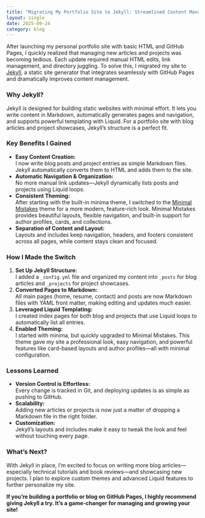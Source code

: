 ```yaml
---
title: "Migrating My Portfolio Site to Jekyll: Streamlined Content Management"
layout: single
date: 2025-09-24
category: blog
---
```


After launching my personal portfolio site with basic HTML and GitHub Pages, I quickly realized that managing new articles and projects was becoming tedious. Each update required manual HTML edits, link management, and directory juggling. To solve this, I migrated my site to [Jekyll](https://jekyllrb.com/), a static site generator that integrates seamlessly with GitHub Pages and dramatically improves content management.

### Why Jekyll?

Jekyll is designed for building static websites with minimal effort. It lets you write content in Markdown, automatically generates pages and navigation, and supports powerful templating with Liquid. For a portfolio site with blog articles and project showcases, Jekyll’s structure is a perfect fit.

### Key Benefits I Gained

- **Easy Content Creation:**  
  I now write blog posts and project entries as simple Markdown files. Jekyll automatically converts them to HTML and adds them to the site.
- **Automatic Navigation & Organization:**  
  No more manual link updates—Jekyll dynamically lists posts and projects using Liquid loops.
- **Consistent Theming:**  
  After starting with the built-in minima theme, I switched to the [Minimal Mistakes](https://mmistakes.github.io/minimal-mistakes/) theme for a more modern, feature-rich look. Minimal Mistakes provides beautiful layouts, flexible navigation, and built-in support for author profiles, cards, and collections.
- **Separation of Content and Layout:**  
  Layouts and includes keep navigation, headers, and footers consistent across all pages, while content stays clean and focused.

### How I Made the Switch

1. **Set Up Jekyll Structure:**  
   I added a `_config.yml` file and organized my content into `_posts` for blog articles and `_projects` for project showcases.
2. **Converted Pages to Markdown:**  
   All main pages (home, resume, contact) and posts are now Markdown files with YAML front matter, making editing and updates much easier.
3. **Leveraged Liquid Templating:**  
   I created index pages for both blog and projects that use Liquid loops to automatically list all entries.
4. **Enabled Theming:**  
  I started with minima, but quickly upgraded to Minimal Mistakes. This theme gave my site a professional look, easy navigation, and powerful features like card-based layouts and author profiles—all with minimal configuration.

### Lessons Learned

- **Version Control is Effortless:**  
  Every change is tracked in Git, and deploying updates is as simple as pushing to GitHub.
- **Scalability:**  
  Adding new articles or projects is now just a matter of dropping a Markdown file in the right folder.
- **Customization:**  
  Jekyll’s layouts and includes make it easy to tweak the look and feel without touching every page.

### What’s Next?

With Jekyll in place, I’m excited to focus on writing more blog articles—especially technical tutorials and book reviews—and showcasing new projects. I plan to explore custom themes and advanced Liquid features to further personalize my site.

**If you’re building a portfolio or blog on GitHub Pages, I highly recommend giving Jekyll a try. It’s a game-changer for managing and growing your site!**